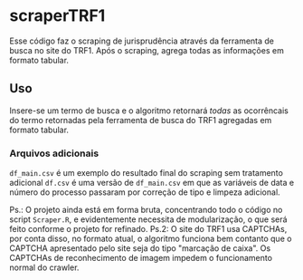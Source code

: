 # scraperTRF1
Esse código faz o scraping de jurisprudência através da ferramenta de busca no site do TRF1. Após o scraping, agrega todas as informações em formato tabular.

## Uso
Insere-se um termo de busca e o algoritmo retornará _todas_ as ocorrêncais do termo retornadas pela ferramenta de busca do TRF1 agregadas em formato tabular.

### Arquivos adicionais
`df_main.csv` é um exemplo do resultado final do scraping sem tratamento adicional
`df.csv` é uma versão de `df_main.csv` em que as variáveis de data e número do processo passaram por correção de tipo e limpeza adicional.

Ps.: O projeto ainda está em forma bruta, concentrando todo o código no script `Scraper.R`, e evidentemente necessita de modularização, o que será feito conforme o projeto for refinado.
Ps.2: O site do TRF1 usa CAPTCHAs, por conta disso, no formato atual, o algoritmo funciona bem contanto que o CAPTCHA apresentado pelo site seja do tipo "marcação de caixa". Os CAPTCHAs de reconhecimento de imagem impedem o funcionamento normal do crawler.

